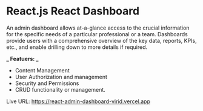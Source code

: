 <h1>React.js React Dashboard</h1>

An admin dashboard allows at-a-glance access to the crucial information for the specific needs of a particular professional or a team. Dashboards provide users with a comprehensive overview of the key data, reports, KPIs, etc., and enable drilling down to more details if required.

**_ Featuers: _**

- Content Management
- User Authorization and management
- Security and Permissions
- CRUD functionality or management.

Live URL: https://react-admin-dashboard-virid.vercel.app






